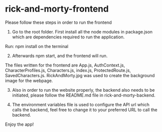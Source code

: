 # rick-and-morty-frontend

Please follow these steps in order to run the frontend

1. Go to the root folder. First install all the node modules in package.json which are dependencies required to run the application.

Run: npm install on the terminal

2. Afterwards npm start, and the frontend will run.

The files written for the frontend are App.js, AuthContext.js, CharacterProfiles.js, Characters.js, index.js, ProtectedRoute.js, SavedCharacters.js. RickAndMorty.jpg was used to create the background image for the webpage.

3. Also in order to run the website properly, the backend also needs to be initiated, please follow the README.md file in rick-and-morty-backend.

4. The environment variables file is used to configure the API url which calls the backend, feel free to change it to your preferred
URL to call the backend.

Enjoy the app!